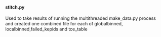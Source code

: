 #### stitch.py
Used to take results of running the multithreaded make_data.py process and created one combined file for each of globalbinned, localbinned,failed_kepids and tce_table